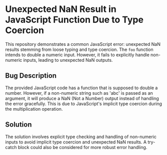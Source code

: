 # Unexpected NaN Result in JavaScript Function Due to Type Coercion

This repository demonstrates a common JavaScript error: unexpected NaN results stemming from loose typing and type coercion.  The `foo` function intends to double a numeric input. However, it fails to explicitly handle non-numeric inputs, leading to unexpected NaN outputs.

## Bug Description
The provided JavaScript code has a function that is supposed to double a number. However, if a non-numeric string such as 'abc' is passed as an argument, it will produce a NaN (Not a Number) output instead of handling the error gracefully. This is due to JavaScript's implicit type coercion during the multiplication operation.

## Solution
The solution involves explicit type checking and handling of non-numeric inputs to avoid implicit type coercion and unexpected NaN results.  A try-catch block could also be considered for more robust error handling.